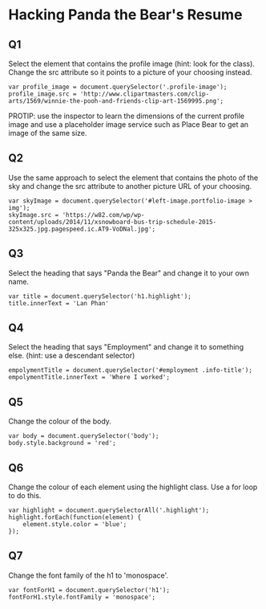 # Hacking Panda the Bear's Resume

## Q1
Select the element that contains the profile image (hint: look for the class). Change the src attribute so it points to a picture of your choosing instead.

```
var profile_image = document.querySelector('.profile-image');
profile_image.src = 'http://www.clipartmasters.com/clip-arts/1569/winnie-the-pooh-and-friends-clip-art-1569995.png';
```

PROTIP: use the inspector to learn the dimensions of the current profile image and use a placeholder image service such as Place Bear to get an image of the same size.

## Q2
Use the same approach to select the element that contains the photo of the sky and change the src attribute to another picture URL of your choosing.

```
var skyImage = document.querySelector('#left-image.portfolio-image > img');
skyImage.src = 'https://w82.com/wp/wp-content/uploads/2014/11/xsnowboard-bus-trip-schedule-2015-325x325.jpg.pagespeed.ic.AT9-VoDNal.jpg';
```

## Q3
Select the heading that says "Panda the Bear" and change it to your own name.
```
var title = document.querySelector('h1.highlight');
title.innerText = 'Lan Phan'
```

## Q4
Select the heading that says "Employment" and change it to something else. (hint: use a descendant selector)
```
empolymentTitle = document.querySelector('#employment .info-title');
empolymentTitle.innerText = 'Where I worked';
```

## Q5
Change the colour of the body.
```
var body = document.querySelector('body');
body.style.background = 'red';
```

## Q6
Change the colour of each element using the highlight class. Use a for loop to do this.
```
var highlight = document.querySelectorAll('.highlight');
highlight.forEach(function(element) {
    element.style.color = 'blue';
});
```
## Q7
Change the font family of the h1 to 'monospace'.
```
var fontForH1 = document.querySelector('h1');
fontForH1.style.fontFamily = 'monospace';
```
